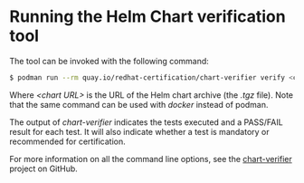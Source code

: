 # Running the Helm Chart verification tool

The tool can be invoked with the following command:

```bash
$ podman run --rm quay.io/redhat-certification/chart-verifier verify <chart URL>
```

Where _&lt;chart URL&gt;_ is the URL of the Helm chart archive \(the _.tgz_ file\). Note that the same command can be used with _docker_ instead of podman.

The output of _chart-verifier_ indicates the tests executed and a PASS/FAIL result for each test. It will also indicate whether a test is mandatory or recommended for certification. 

For more information on all the command line options, see the [chart-verifier](https://github.com/redhat-certification/chart-verifier) project on GitHub.

